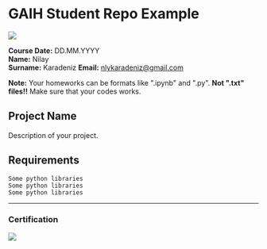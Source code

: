 # GAIH Student Repo Example
![](img/newlogo.png)

**Course Date:** DD.MM.YYYY  
**Name:** Nilay  
**Surname:** Karadeniz
**Email:** nlykaradeniz@gmail.com  

**Note:** Your homeworks can be formats like ".ipynb" and ".py". **Not ".txt" files!!** Make sure that your codes works.  

## Project Name
Description of your project.

## Requirements
```
Some python libraries
Some python libraries
Some python libraries
```
---

### Certification
![](img/TopLearnerCertificate.png)

